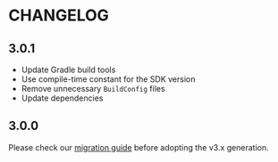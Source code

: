 # CHANGELOG

## 3.0.1

- Update Gradle build tools
- Use compile-time constant for the SDK version 
- Remove unnecessary `BuildConfig` files
- Update dependencies

## 3.0.0

Please check our [migration guide](./MIGRATION.md) before adopting the v3.x generation.
